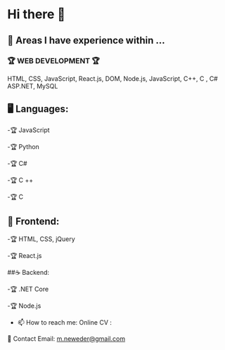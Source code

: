 # Hi there 👋  

## 🚀 Areas I have experience within ...  

### 🏆 WEB DEVELOPMENT 🏆 

HTML, CSS, JavaScript, React.js, DOM, Node.js, JavaScript, 
C++, C , C# ASP.NET, MySQL   

## 🖥️ Languages:

-🏆 JavaScript

-🏆 Python

-🏆 C#

-🏆 C ++

-🏆 C

## 🎨 Frontend:

-🏆 HTML, CSS, jQuery

-🏆 React.js

##☕ Backend:

-🏆 .NET Core

-🏆 Node.js


- 📫 How to reach me:
Online CV : 

📧 Contact Email: m.neweder@gmail.com



